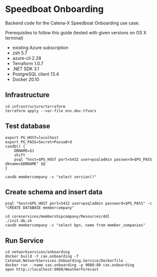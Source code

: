 # Speedboat Onboarding

Backend code for the Catena-X Speedboat Onboarding use case.

Prerequisites to follow this guide (tested with given versions on OS X terminal)

* existing Azure subscription
* zsh 5.7
* azure-cli 2.28
* Terraform 1.0.7
* .NET SDK 3.1
* PostgreSQL client 13.4
* Docker 20.10

## Infrastructure

    cd infrastructure/terraform
    terraform apply --var-file env.dev.tfvars

## Test database

    export PG_HOST=localhost
    export PG_PASS=Secret+Passw0rd
    caxdb() {
        DBNAME=$1
        shift
        psql "host=$PG_HOST port=5432 user=psqladmin password=$PG_PASS dbname=$DBNAME" $@
    }
    
    caxdb membercompany -c "select version()"

## Create schema and insert data

    psql "host=$PG_HOST port=5432 user=psqladmin password=$PG_PASS" -c "CREATE DATABASE membercompany"

    cd coreservices/membershipcompany/Resources/ddl
    ./init-db.sh
    caxdb membercompany -c "select bpn, name from member_companies" 

## Run Service

    cd networkservices/onboarding
    docker build -t cax.onboarding -f CatenaX.NetworkServices.Onboarding.Service/Dockerfile .
    docker run --name cax.onboarding -p 9080:80 cax.onboarding
    open http://localhost:9080/WeatherForecast

